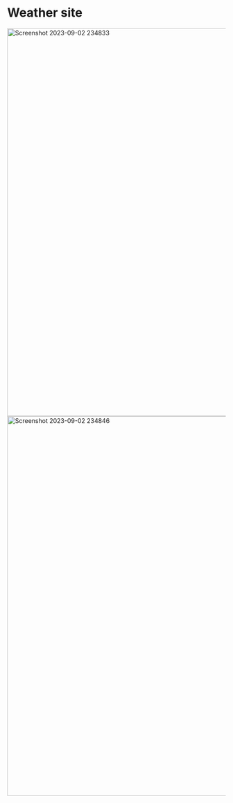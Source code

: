 # Weather site
<img width="895" alt="Screenshot 2023-09-02 234833" src="https://github.com/Vedanthvk07/Weather/assets/97136779/eb14f295-0833-4457-9bef-b03dd51d4d57">
<img width="876" alt="Screenshot 2023-09-02 234846" src="https://github.com/Vedanthvk07/Weather/assets/97136779/4f074141-0f45-4dae-8d56-5f334295edd0">

